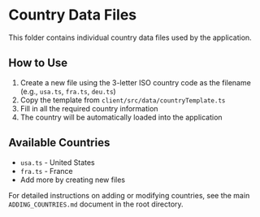 # Country Data Files

This folder contains individual country data files used by the application.

## How to Use

1. Create a new file using the 3-letter ISO country code as the filename (e.g., `usa.ts`, `fra.ts`, `deu.ts`)
2. Copy the template from `client/src/data/countryTemplate.ts`
3. Fill in all the required country information
4. The country will be automatically loaded into the application

## Available Countries

- `usa.ts` - United States
- `fra.ts` - France
- Add more by creating new files

For detailed instructions on adding or modifying countries, see the main `ADDING_COUNTRIES.md` document in the root directory.